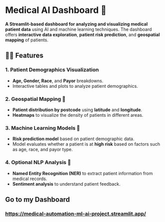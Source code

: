 # Medical AI Dashboard 🚀

**A Streamlit-based dashboard for analyzing and visualizing medical patient data** using AI and machine learning techniques. The dashboard offers **interactive data exploration**, **patient risk prediction**, and **geospatial mapping** of patients.

## 🧑‍💻 Features

### 1. **Patient Demographics Visualization**
   - **Age, Gender, Race**, and **Payor** breakdowns.
   - Interactive tables and plots to analyze patient demographics.

### 2. **Geospatial Mapping** 📍
   - **Patient distribution by postcode** using **latitude** and **longitude**.
   - **Heatmaps** to visualize the density of patients in different areas.

### 3. **Machine Learning Models** 🤖
   - **Risk prediction model** based on patient demographic data.
   - Model evaluates whether a patient is at **high risk** based on factors such as age, race, and payor type.

### 4. **Optional NLP Analysis** 🧠
   - **Named Entity Recognition (NER)** to extract patient information from medical records.
   - **Sentiment analysis** to understand patient feedback.

## Go to my Dashboard 
### https://medical-automation-ml-ai-project.streamlit.app/
